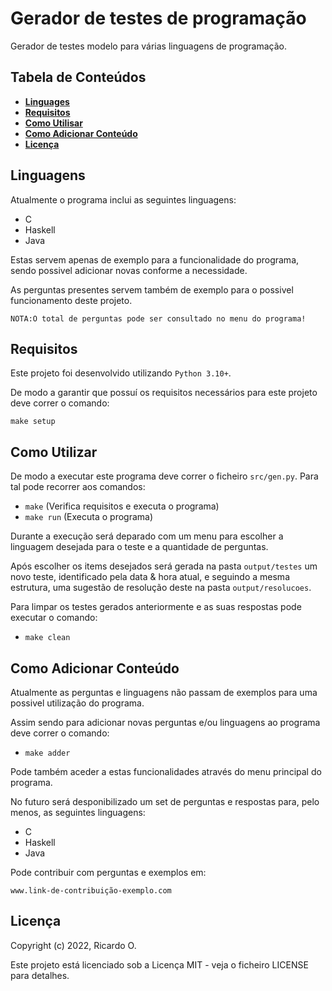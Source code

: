 # Gerador de testes de programação

Gerador de testes modelo para várias linguagens de programação.

## Tabela de Conteúdos

- **[Linguages](#linguages)**
- **[Requisitos](#requisitos)**
- **[Como Utilisar](#como-utilizar)**
- **[Como Adicionar Conteúdo](#como-adicionar-conteúdo)**
- **[Licença](#licença)**

## Linguagens

Atualmente o programa inclui as seguintes linguagens:
- C
- Haskell
- Java

Estas servem apenas de exemplo para a funcionalidade do programa, sendo possivel adicionar novas conforme a necessidade.

As perguntas presentes servem também de exemplo para o possivel funcionamento deste projeto. 

`NOTA:O total de perguntas pode ser consultado no menu do programa!`

## Requisitos

Este projeto foi desenvolvido utilizando `Python 3.10+`.

De modo a garantir que possuí os requisitos necessários para este projeto deve correr o comando:

`make setup`

## Como Utilizar

De modo a executar este programa deve correr o ficheiro `src/gen.py`. Para tal pode recorrer aos comandos:
- `make` (Verifica requisitos e executa o programa)
- `make run` (Executa o programa)

Durante a execução será deparado com um menu para escolher a linguagem desejada para o teste e a quantidade de perguntas.

Após escolher os items desejados será gerada na pasta `output/testes` um novo teste, identificado pela data & hora atual, e seguindo a mesma estrutura, uma sugestão de resolução deste na pasta `output/resolucoes`.

Para limpar os testes gerados anteriormente e as suas respostas pode executar o comando:
- `make clean`

## Como Adicionar Conteúdo

Atualmente as perguntas e linguagens não passam de exemplos para uma possivel utilização do programa.

Assim sendo para adicionar novas perguntas e/ou linguagens ao programa deve correr o comando:

- `make adder`

Pode também aceder a estas funcionalidades através do menu principal do programa.

No futuro será desponibilizado um set de perguntas e respostas para, pelo menos, as seguintes linguagens:

- C
- Haskell
- Java

Pode contribuir com perguntas e exemplos em:

`www.link-de-contribuição-exemplo.com`

## Licença

Copyright (c) 2022, Ricardo O.

Este projeto está licenciado sob a Licença MIT - veja o ficheiro LICENSE para detalhes.